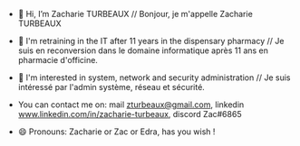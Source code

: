 - 👋 Hi, I’m Zacharie TURBEAUX // Bonjour, je m'appelle Zacharie TURBEAUX
- 👀 I'm retraining in the IT after 11 years in the dispensary pharmacy // Je suis en reconversion dans le domaine informatique après 11 ans en pharmacie d'officine.
- 🌱 I'm interested in system, network and security administration // Je suis intéressé par l'admin système, réseau et sécurité.

- You can contact me on: mail zturbeaux@gmail.com, linkedin www.linkedin.com/in/zacharie-turbeaux, discord Zac#6865
 
- 😄 Pronouns: Zacharie or Zac or Edra, has you wish !


<!---
Zac-Edra/Zac-Edra is a ✨ special ✨ repository because its `README.md` (this file) appears on your GitHub profile.
You can click the Preview link to take a look at your changes.
--->
